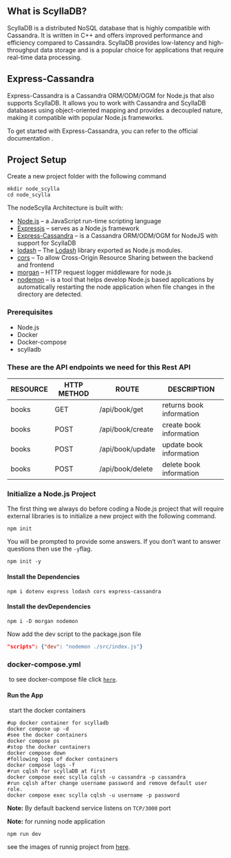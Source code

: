 ## What is ScyllaDB?

ScyllaDB is a distributed NoSQL database that is highly compatible with Cassandra. It is written in C++ and offers improved performance and efficiency compared to Cassandra. ScyllaDB provides low-latency and high-throughput data storage and is a popular choice for applications that require real-time data processing.

## Express-Cassandra

Express-Cassandra is a Cassandra ORM/ODM/OGM for Node.js that also supports ScyllaDB. It allows you to work with Cassandra and ScyllaDB databases using object-oriented mapping and provides a decoupled nature, making it compatible with popular Node.js frameworks.

To get started with Express-Cassandra, you can refer to the official documentation .

## Project Setup

Create a new project folder with the following command

```shell
mkdir node_scylla 
cd node_scylla
```

The nodeScylla Architecture is built with:

- [Node.js](https://nodejs.org/) – a JavaScript run-time scripting language
- [Expressjs](https://expressjs.com/) – serves as a Node.js framework
- [Express-Cassandra](https://express-cassandra.readthedocs.io/en/latest/) – is a Cassandra ORM/ODM/OGM for NodeJS with support for ScyllaDB
- [lodash](https://lodash.com/docs/) – The [Lodash](https://lodash.com/) library exported as Node.js modules.
- [cors](https://www.npmjs.com/package/cors) – To allow Cross-Origin Resource Sharing between the backend and frontend
- [morgan](https://www.npmjs.com/package/morgan) – HTTP request logger middleware for node.js
- [nodemon](https://www.npmjs.com/package/nodemon) – is a tool that helps develop Node.js based applications by automatically restarting the node application when file changes in the directory are detected.

### Prerequisites

- Node.js
- Docker
- Docker-compose
- scylladb

### These are the API endpoints we need for this Rest API

| RESOURCE | HTTP METHOD | ROUTE | DESCRIPTION |
| --- | --- | --- | --- |
| books | GET | /api/book/get | returns book information |
| books | POST | /api/book/create | create book information |
| books | POST | /api/book/update | update book information |
| books | POST | /api/book/delete | delete book information |

### Initialize a Node.js Project

The first thing we always do before coding a Node.js project that will require external libraries is to initialize a new project with the following command.

```shell
npm init
```

You will be prompted to provide some answers. If you don’t want to answer questions then use the `-y`flag.

```shell
npm init -y  
```

#### Install the Dependencies

```shell
npm i dotenv express lodash cors express-cassandra 
```

#### Install the devDependencies

```shell
npm i -D morgan nodemon 
```

Now add the dev script to the package.json file

```json
"scripts": {"dev": "nodemon ./src/index.js"}
```

### docker-compose.yml

​ to see docker-compose file click [`here`](https://github.com/azita-abdollahi/nodeScyllaDB/blob/master/docker-compose.yml).

#### Run the App

​ start the docker containers

```shell
#up docker container for scylladb
docker compose up -d 
#see the docker containers  
docker compose ps  
#stop the docker containers  
docker compose down  
#following logs of docker containers  
docker compose logs -f
#run cqlsh for scyllaDB at first
docker compose exec scylla cqlsh -u cassandra -p cassandra
#run cqlsh after change username password and remove default user role.
docker compose exec scylla cqlsh -u username -p password
```

**Note:** By default backend service listens on `TCP/3000` port

**Note:** for running node application
```shell
npm run dev
```

see the images of runnig project from [here](https://github.com/azita-abdollahi/nodeScyllaDB/tree/master/img).
